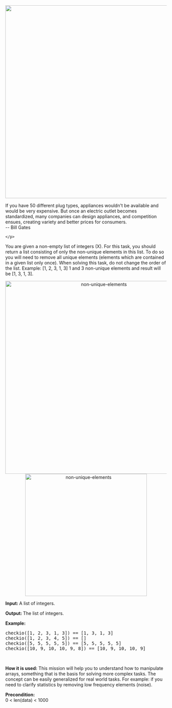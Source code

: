 <div class="task-description-text">
                        <div class="story">
    <div style="text-align: center">
        <img src="https://checkio.s3.amazonaws.com/task/media/115c9e71decd4329a8df694808fa74d0/robots.png" width="600px">
    </div>
    <p>
        If you have 50 different plug types, appliances wouldn't be available and would be very
        expensive. But once an electric outlet becomes standardized, many companies can design
        appliances, and competition ensues, creating variety and better prices for consumers.
        <br>
        -- Bill Gates

    </p>

</div>

<p>
    You are given a non-empty list of integers (X).
    For this task, you should return a list consisting of only the non-unique elements in this list.
    To do so you will need to remove all unique elements (elements which are contained in a given
    list only once).
    When solving this task, do not change the order of the list.
    Example: [1, 2, 3, 1, 3] 1 and 3 non-unique elements and result will be [1, 3, 1, 3].

</p>

<p style="text-align: center;">
    <img class="for_info_only"
         title="non-unique-elements"
         src="https://checkio.s3.amazonaws.com/task/media/115c9e71decd4329a8df694808fa74d0/non-unique-elements.png"
         alt="non-unique-elements"
         width="600px"/>
    <img class="for_editor_only"
         title="non-unique-elements"
         src="https://checkio.s3.amazonaws.com/task/media/115c9e71decd4329a8df694808fa74d0/non-unique-elements.png"
         alt="non-unique-elements"
         width="380px"/>
</p>

<p><strong>Input: </strong>A list of integers.</p>

<p><strong>Output: </strong>The list of integers.</p>
<div class="for_info_only">
    <p><strong>Example:</strong></p>
<pre class="brush: python">checkio([1, 2, 3, 1, 3]) == [1, 3, 1, 3]
checkio([1, 2, 3, 4, 5]) == []
checkio([5, 5, 5, 5, 5]) == [5, 5, 5, 5, 5]
checkio([10, 9, 10, 10, 9, 8]) == [10, 9, 10, 10, 9]</pre>
</div>
<br>
<p>
    <strong>How it is used:</strong>
    This mission will help you to understand how to manipulate arrays,
    something that is the basis for solving more complex tasks.
    The concept can be easily generalized for real world tasks.
    For example: if you need to clarify statistics by removing low frequency elements (noise).

</p>

<p><strong>Precondition:</strong><br>
    0 &lt; len(data) &lt; 1000<br>
</p>
</div>
